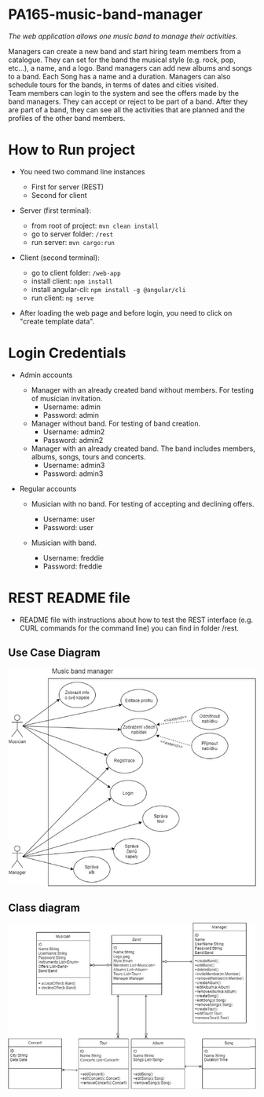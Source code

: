 # PA165-music-band-manager
*The web application allows one music band to manage their activities.*

Managers can create a new band and start hiring team members from a catalogue. They can set for the band the musical style (e.g. rock, pop, etc…), a name, and a logo. Band managers can add new albums and songs to a band. Each Song has a name and a duration. Managers can also schedule tours for the bands, in terms of dates and cities visited.\
Team members can login to the system and see the offers made by the band managers. They can accept or reject to be part of a band. After they are part of a band, they can see all the activities that are planned and the profiles of the other band members.

# How to Run project

* You need two command line instances 
    * First for server (REST)
    * Second for client

* Server (first terminal):
    * from root of project: `mvn clean install`
    * go to server folder: `/rest`
    * run server: `mvn cargo:run`
    
 * Client (second terminal):
     * go to client folder: `/web-app`
     * install client: `npm install`
     * install angular-cli: `npm install -g @angular/cli`
     * run client: `ng serve`
     
 * After loading the web page and before login, you need to click on "create template data".

# Login Credentials 
* Admin accounts
    * Manager with an already created band without members. For testing of musician invitation.
        * Username: admin
        * Password: admin
    * Manager without band. For testing of band creation.
        * Username: admin2
        * Password: admin2
    * Manager with an already created band. The band includes members, albums, songs, tours and concerts.
        * Username: admin3
        * Password: admin3

* Regular accounts
    * Musician with no band. For testing of accepting and declining offers.
        * Username: user
        * Password: user
    
    * Musician with band. 
        * Username: freddie
        * Password: freddie
        
# REST README file
* README file with instructions about how to test the REST interface (e.g. CURL commands for the command line) you can find in folder /rest.

## Use Case Diagram

![](diagrams/UseCaseDiagram.jpg)

## Class diagram

![](diagrams/ClassDiagram.jpg)

